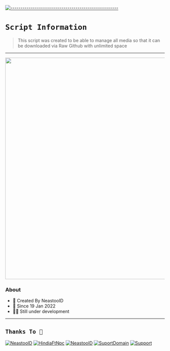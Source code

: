 [![-----------------------------------------------------](https://raw.githubusercontent.com/andreasbm/readme/master/assets/lines/colored.png)](#table-of-contents)

# `Script Information`
>This script was created to be able to manage all media so that it can be downloaded via Raw Github with unlimited space

---------

<p align="center">
  <img src="https://raw.githubusercontent.com/NeeasTooID/Static-HTML/main/src/media/f0eebf34ac0df72c60ea749a68a6b17c.jpg" width=700 />
</p>

### About
- 👤 Created By NeastooID
- 💌 Since 19 Jan 2022
- 👨‍💻 Still under development

------

## ```Thanks To 🛐```
[![NeastooID](https://github.com/NeastooID.png?size=100)](https://github.com/NeastooID)
[![HindiaFtNpc](https://github.com/HindiaFtNpc.png?size=100)](https://github.com/HindiaFtNpc)
[![NeastooID](https://github.com/NeeasTooID.png?size=100)](https://github.com/NeeasTooID)
[![SuportDomain](https://github.com/ZTRdiamond.png?size=100)](https://github.com/ZTRdiamond)
[![Support](https://github.com/LinucxMD.png?size=100)](https://github.com/LinucxMD)
